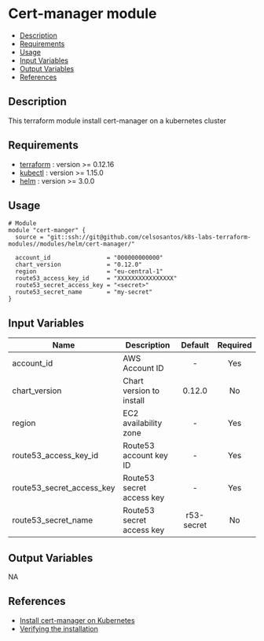 # Cert-manager module

- [Description](#description)
- [Requirements](#requirements)
- [Usage](#usage)
- [Input Variables](#input-variables)
- [Output Variables](#output-variables)
- [References](#references)

## Description

This terraform module install cert-manager on a kubernetes cluster

## Requirements

* [terraform](https://www.terraform.io/downloads.html) : version >= 0.12.16
* [kubectl](https://kubernetes.io/docs/tasks/tools/install-kubectl/) : version >= 1.15.0
* [helm](https://github.com/helm/helm/releases) : version >= 3.0.0

## Usage

```hcl
# Module
module "cert-manger" {
  source = "git::ssh://git@github.com/celsosantos/k8s-labs-terraform-modules//modules/helm/cert-manager/"

  account_id                = "000000000000"
  chart_version             = "0.12.0"
  region                    = "eu-central-1"
  route53_access_key_id     = "XXXXXXXXXXXXXXXX"
  route53_secret_access_key = "<secret>"
  route53_secret_name       = "my-secret"
}
```

## Input Variables

| Name                      | Description               |  Default   | Required |
| ------------------------- | ------------------------- | :--------: | :------: |
| account_id                | AWS Account ID            |     -      |   Yes    |
| chart_version             | Chart version to install  |   0.12.0   |    No    |
| region                    | EC2 availability zone     |     -      |   Yes    |
| route53_access_key_id     | Route53 account key ID    |     -      |   Yes    |
| route53_secret_access_key | Route53 secret access key |     -      |   Yes    |
| route53_secret_name       | Route53 secret access key | r53-secret |    No    |

## Output Variables

NA

## References

* [Install cert-manager on Kubernetes](https://cert-manager.io/docs/installation/kubernetes/)
* [Verifying the installation](https://cert-manager.io/docs/installation/kubernetes/#verifying-the-installation)

